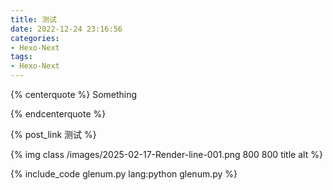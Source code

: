 ```yaml
---
title: 测试
date: 2022-12-24 23:16:56
categories:
- Hexo-Next
tags: 
- Hexo-Next
---
```

{% centerquote %}
Something

{% endcenterquote %}

{% post_link 测试 %}

{% img class /images/2025-02-17-Render-line-001.png 800 800 title alt %}

{% include_code glenum.py lang:python glenum.py %}
